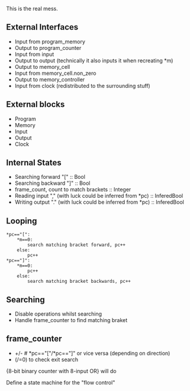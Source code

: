 This is the real mess.

External Interfaces
-------------------
* Input from program_memory
* Output to program_counter
* Input from input
* Output to output (technically it also inputs it when recreating *m)
* Output to memory_cell
* Input from memory_cell.non_zero
* Output to memory_controller
* Input from clock (redistributed to the surrounding stuff)

External blocks
---------------
* Program
* Memory
* Input
* Output
* Clock

Internal States
---------------
* Searching forward "[" :: Bool
* Searching backward "]" :: Bool
* frame_count, count to match brackets :: Integer
* Reading input "," (with luck could be inferred from *pc)  :: InferedBool
* Writing output "." (with luck could be inferred from *pc) :: InferedBool

Looping
-------

    *pc=="[":
        *m==0:
            search matching bracket forward, pc++
        else:
            pc++
    *pc=="]":
        *m==0:
            pc++
        else:
            search matching bracket backwards, pc++


Searching
---------
* Disable operations whilst searching
* Handle frame_counter to find matching braket

frame_counter
-------------
* +/- # *pc=="["/*pc=="]" or vice versa (depending on direction)
* (/=0) to check exit search

{8-bit binary counter with 8-input OR} will do


Define a state machine for the "flow control"
